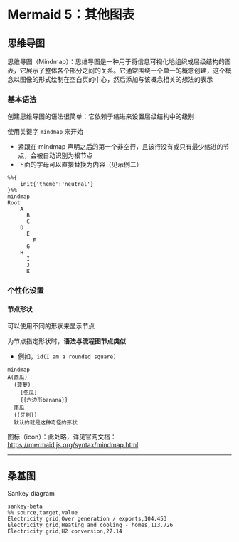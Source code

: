 # Mermaid 5：其他图表

## 思维导图

思维导图（Mindmap）：思维导图是一种用于将信息可视化地组织成层级结构的图表，它展示了整体各个部分之间的关系。它通常围绕一个单一的概念创建，这个概念以图像的形式绘制在空白页的中心，然后添加与该概念相关的想法的表示

### 基本语法

创建思维导图的语法很简单：它依赖于缩进来设置层级结构中的级别

使用关键字 `mindmap` 来开始

- 紧跟在 mindmap 声明之后的第一个非空行，且该行没有或只有最少缩进的节点，会被自动识别为根节点
- 下面的字母可以直接替换为内容（见示例二）

```mermaid
%%{
    init{'theme':'neutral'}
}%%
mindmap
Root
    A
      B
      C
    D
      E
        F
      G
    H
      I
      J
      K
```

### 个性化设置

#### 节点形状

可以使用不同的形状来显示节点

为节点指定形状时，**语法与流程图节点类似**

- 例如，`id(I am a rounded square)`

```mermaid
mindmap
A(西瓜)
  (菠萝)
    [冬瓜]
    {{六边形banana}}
  南瓜
  ((牙刷))
  默认的就是这种奇怪的形状

```

图标（icon）：此处略，详见官网文档：https://mermaid.js.org/syntax/mindmap.html

---

## 桑基图

Sankey diagram

```mermaid
sankey-beta
%% source,target,value
Electricity grid,Over generation / exports,104.453
Electricity grid,Heating and cooling - homes,113.726
Electricity grid,H2 conversion,27.14
```
